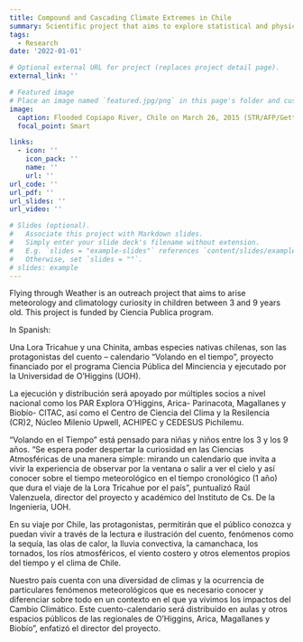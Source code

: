 ```yaml
---
title: Compound and Cascading Climate Extremes in Chile
summary: Scientific project that aims to explore statistical and physical relationship between extreme climatic events that are triggered as compound (multiple events at the same time) and cascading (sequentially).
tags:
  - Research
date: '2022-01-01'

# Optional external URL for project (replaces project detail page).
external_link: ''

# Featured image
# Place an image named `featured.jpg/png` in this page's folder and customize its options here.
image:
  caption: Flooded Copiapo River, Chile on March 26, 2015 (STR/AFP/Getty Images)
  focal_point: Smart

links:
  - icon: ''
    icon_pack: ''
    name: ''
    url: ''
url_code: ''
url_pdf: ''
url_slides: ''
url_video: ''

# Slides (optional).
#   Associate this project with Markdown slides.
#   Simply enter your slide deck's filename without extension.
#   E.g. `slides = "example-slides"` references `content/slides/example-slides.md`.
#   Otherwise, set `slides = ""`.
# slides: example
---
```


Flying through Weather is an outreach project that aims to arise meteorology and climatology curiosity in children between 3 and 9 years old. This project is funded by Ciencia Publica program.

In Spanish:

Una Lora Tricahue y una Chinita, ambas especies nativas chilenas, son las protagonistas del cuento – calendario “Volando en el tiempo”, proyecto financiado por el programa Ciencia Pública del Minciencia y ejecutado por la Universidad de O’Higgins (UOH).

La ejecución y distribución será apoyado por múltiples socios a nivel nacional como los PAR Explora O’Higgins, Arica- Parinacota, Magallanes y Biobío- CITAC, así como el Centro de Ciencia del Clima y la Resilencia (CR)2, Núcleo Milenio  Upwell, ACHIPEC y CEDESUS Pichilemu.

“Volando en el Tiempo” está pensado para niñas y niños entre los 3 y los 9 años. “Se espera poder despertar la curiosidad en las Ciencias Atmosféricas de una manera simple: mirando un calendario que invita a vivir la experiencia de observar por la ventana o salir a ver el cielo y así conocer sobre el tiempo meteorológico en el tiempo cronológico (1 año) que dura el viaje de la Lora Tricahue por el país”, puntualizó Raúl Valenzuela, director del proyecto y académico del Instituto de Cs. De la Ingeniería, UOH.

En su viaje por Chile, las protagonistas, permitirán que el público conozca y puedan vivir a través de la lectura e ilustración del cuento, fenómenos como la sequía, las olas de calor, la lluvia convectiva, la camanchaca, los tornados, los ríos atmosféricos, el viento costero y otros elementos propios del tiempo y el clima de Chile.

Nuestro país cuenta con una diversidad de climas y la ocurrencia de particulares fenómenos meteorológicos que es necesario conocer y diferenciar sobre todo en un contexto en el que ya vivimos los impactos del Cambio Climático. Este cuento-calendario será distribuido en aulas y otros espacios públicos de las regionales de O’Higgins, Arica, Magallanes y Biobío”, enfatizó el director del proyecto.
